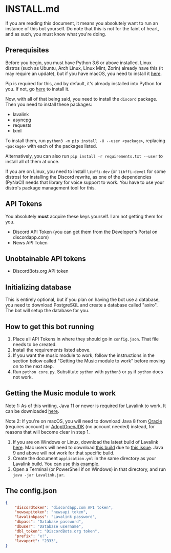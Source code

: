 # INSTALL.md

If you are reading this document, it means you absolutely want to run an instance of this bot yourself. Do note that this is not for the faint of heart, and as such, you must know what you're doing.

## Prerequisites

Before you begin, you must have Python 3.6 or above installed. Linux distros (such as Ubuntu, Arch Linux, Linux Mint, Zorin) already have this (it may require an update), but if you have macOS, you need to install it [here](https://www.python.org/downloads/).

Pip is required for this, and by default, it's already installed into Python for you. If not, go [here](https://pip.pypa.io/en/stable/installing/) to install it.

Now, with all of that being said, you need to install the `discord` package. Then you need to install these packages:

* lavalink
* asyncpg
* requests
* lxml

To install them, run `python3 -m pip install -U --user <package>`, replacing `<package>` with each of the packages listed.

Alternatively, you can also run `pip install -r requirements.txt --user` to install all of them at once.

If you are on Linux, you need to install `libffi-dev` (or `libffi-devel` for some distros) for installing the Discord rewrite, as one of the dependencies (PyNaCl) needs that library for voice support to work. You have to use your distro's package management tool for this.

## API Tokens

You absolutely **must** acquire these keys yourself. I am not getting them for you.

* Discord API Token (you can get them from the Developer's Portal on discordapp.com)
* News API Token

## Unobtainable API tokens

* DiscordBots.org API token

## Initializing database

This is entirely optional, but if you plan on having the bot use a database, you need to download PostgreSQL and
create a database called "axiro". The bot will setup the database for you.

## How to get this bot running

1. Place all API Tokens in where they should go in `config.json`. That file needs to be created.
2. Install the requirements listed above.
3. If you want the music module to work, follow the instructions in the section below called "Getting the Music module to work" before moving on to the next step.
4. Run `python core.py`. Substitute `python` with `python3` or `py` if `python` does not work.

## Getting the Music module to work

Note 1: As of this writing, Java 11 or newer is required for Lavalink to work. It can be downloaded [here](https://www.oracle.com/technetwork/java/javase/overview/index.html).

Note 2: If you're on macOS, you will need to download Java 8 from [Oracle](https://www.oracle.com/technetwork/java/javase/overview/index.html) (requires account) or [AdoptOpenJDK](https://adoptopenjdk.net/) (no account needed) instead, for reasons that will become clear in step 1.

1. If you are on Windows or Linux, download the latest build of Lavalink [here](https://ci.fredboat.com/viewLog.html?buildId=lastSuccessful&buildTypeId=Lavalink_Build&tab=artifacts&guest=1). Mac users will need to download [this build](https://github.com/Cog-Creators/Lavalink-Jars/releases/download/3.2.1_846/Lavalink.jar) due to [this issue](https://github.com/Frederikam/Lavalink/issues/180). Java 9 and above will not work for that specific build.
2. Create the document `application.yml` in the same directory as your Lavalink build. You can use [this example](https://github.com/Frederikam/Lavalink/blob/master/LavalinkServer/application.yml.example).
3. Open a Terminal (or PowerShell if on Windows) in that directory, and run `java -jar Lavalink.jar`.

## The config.json

```json
{
    "discordtoken": "discordapp.com API token",
    "newsapitoken": "newsapi token",
    "lavalinkpass": "Lavalink password",
    "dbpass": "Database password",
    "dbuser": "Database username",
    "dbl_token": "DiscordBots.org token",
    "prefix": "x!",
    "lavaport": "2333",
}
```
